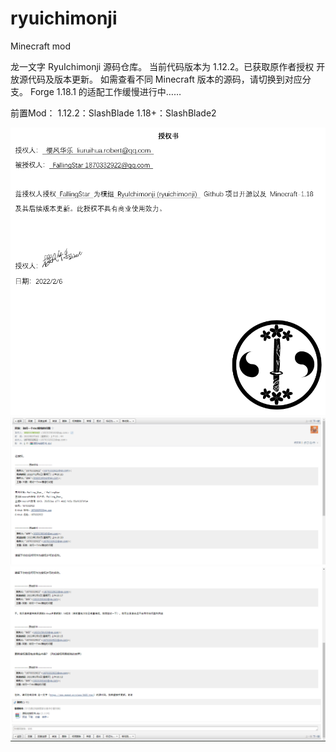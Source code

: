 # ryuichimonji
Minecraft mod

龙一文字 RyuIchimonji 源码仓库。
当前代码版本为 1.12.2。已获取原作者授权 开放源代码及版本更新。
如需查看不同 Minecraft 版本的源码，请切换到对应分支。
Forge 1.18.1 的适配工作缓慢进行中……

前置Mod：
1.12.2：SlashBlade
1.18+：SlashBlade2

![授权书](https://github.com/1870332922/ryuichimonji/blob/main/%E6%8E%88%E6%9D%83%E4%B9%A6.png)
![邮件沟通](https://github.com/1870332922/ryuichimonji/blob/main/%E9%82%AE%E4%BB%B6%E6%B2%9F%E9%80%9A_1.png)
![邮件沟通](https://github.com/1870332922/ryuichimonji/blob/main/%E9%82%AE%E4%BB%B6%E6%B2%9F%E9%80%9A_0.png)
